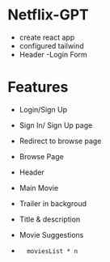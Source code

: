 # Netflix-GPT

- create react app
- configured tailwind
- Header
-Login Form

# Features

- Login/Sign Up
-   Sign In/ Sign Up page
-   Redirect to browse page

- Browse Page
-   Header
-   Main Movie
-   Trailer in backgroud
-   Title & description
-   Movie Suggestions
-       moviesList * n



